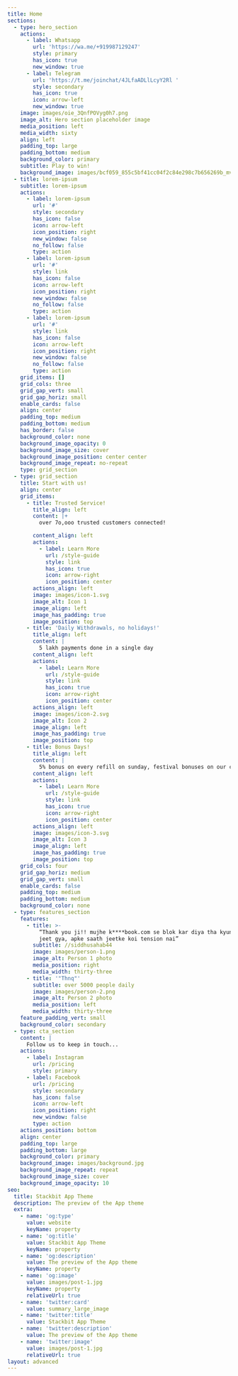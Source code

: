 ```yaml
---
title: Home
sections:
  - type: hero_section
    actions:
      - label: Whatsapp
        url: 'https://wa.me/+919987129247'
        style: primary
        has_icon: true
        new_window: true
      - label: Telegram
        url: 'https://t.me/joinchat/4JLfaADLlLcyY2Rl '
        style: secondary
        has_icon: true
        icon: arrow-left
        new_window: true
    image: images/oie_3QnfPOVyg0h7.png
    image_alt: Hero section placeholder image
    media_position: left
    media_width: sixty
    align: left
    padding_top: large
    padding_bottom: medium
    background_color: primary
    subtitle: Play to win!
    background_image: images/bcf059_855c5bf41cc04f2c84e298c7b656269b_mv2.webp
  - title: lorem-ipsum
    subtitle: lorem-ipsum
    actions:
      - label: lorem-ipsum
        url: '#'
        style: secondary
        has_icon: false
        icon: arrow-left
        icon_position: right
        new_window: false
        no_follow: false
        type: action
      - label: lorem-ipsum
        url: '#'
        style: link
        has_icon: false
        icon: arrow-left
        icon_position: right
        new_window: false
        no_follow: false
        type: action
      - label: lorem-ipsum
        url: '#'
        style: link
        has_icon: false
        icon: arrow-left
        icon_position: right
        new_window: false
        no_follow: false
        type: action
    grid_items: []
    grid_cols: three
    grid_gap_vert: small
    grid_gap_horiz: small
    enable_cards: false
    align: center
    padding_top: medium
    padding_bottom: medium
    has_border: false
    background_color: none
    background_image_opacity: 0
    background_image_size: cover
    background_image_position: center center
    background_image_repeat: no-repeat
    type: grid_section
  - type: grid_section
    title: Start with us!
    align: center
    grid_items:
      - title: Trusted Service!
        title_align: left
        content: |+
          over 7o,ooo trusted customers connected!

        content_align: left
        actions:
          - label: Learn More
            url: /style-guide
            style: link
            has_icon: true
            icon: arrow-right
            icon_position: center
        actions_align: left
        image: images/icon-1.svg
        image_alt: Icon 1
        image_align: left
        image_has_padding: true
        image_position: top
      - title: 'Daily Withdrawals, no holidays!'
        title_align: left
        content: |
          5 lakh payments done in a single day
        content_align: left
        actions:
          - label: Learn More
            url: /style-guide
            style: link
            has_icon: true
            icon: arrow-right
            icon_position: center
        actions_align: left
        image: images/icon-2.svg
        image_alt: Icon 2
        image_align: left
        image_has_padding: true
        image_position: top
      - title: Bonus Days!
        title_align: left
        content: |
          5% bonus on every refill on sunday, festival bonuses on our channel!
        content_align: left
        actions:
          - label: Learn More
            url: /style-guide
            style: link
            has_icon: true
            icon: arrow-right
            icon_position: center
        actions_align: left
        image: images/icon-3.svg
        image_alt: Icon 3
        image_align: left
        image_has_padding: true
        image_position: top
    grid_cols: four
    grid_gap_horiz: medium
    grid_gap_vert: small
    enable_cards: false
    padding_top: medium
    padding_bottom: medium
    background_color: none
  - type: features_section
    features:
      - title: >-
          “Thank you ji!! mujhe k****book.com se blok kar diya tha kyunki mai
          jeet gya, apke saath jeetke koi tension nai”
        subtitle: //siddhusahab44
        image: images/person-1.png
        image_alt: Person 1 photo
        media_position: right
        media_width: thirty-three
      - title: '"Thnq"'
        subtitle: over 5000 people daily
        image: images/person-2.png
        image_alt: Person 2 photo
        media_position: left
        media_width: thirty-three
    feature_padding_vert: small
    background_color: secondary
  - type: cta_section
    content: |
      Follow us to keep in touch...
    actions:
      - label: Instagram
        url: /pricing
        style: primary
      - label: Facebook
        url: /pricing
        style: secondary
        has_icon: false
        icon: arrow-left
        icon_position: right
        new_window: false
        type: action
    actions_position: bottom
    align: center
    padding_top: large
    padding_bottom: large
    background_color: primary
    background_image: images/background.jpg
    background_image_repeat: repeat
    background_image_size: cover
    background_image_opacity: 10
seo:
  title: Stackbit App Theme
  description: The preview of the App theme
  extra:
    - name: 'og:type'
      value: website
      keyName: property
    - name: 'og:title'
      value: Stackbit App Theme
      keyName: property
    - name: 'og:description'
      value: The preview of the App theme
      keyName: property
    - name: 'og:image'
      value: images/post-1.jpg
      keyName: property
      relativeUrl: true
    - name: 'twitter:card'
      value: summary_large_image
    - name: 'twitter:title'
      value: Stackbit App Theme
    - name: 'twitter:description'
      value: The preview of the App theme
    - name: 'twitter:image'
      value: images/post-1.jpg
      relativeUrl: true
layout: advanced
---
```

